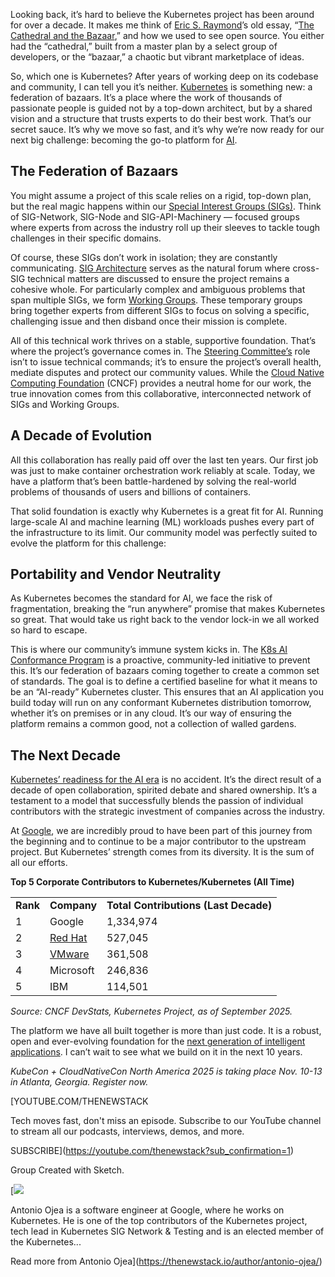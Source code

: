 Looking back, it’s hard to believe the Kubernetes project has been around for over a decade. It makes me think of [Eric S. Raymond](https://en.wikipedia.org/wiki/Eric_S._Raymond)’s old essay, “[The Cathedral and the Bazaar](https://www.oreilly.com/library/view/the-cathedral/0596001088/),” and how we used to see open source. You either had the “cathedral,” built from a master plan by a select group of developers, or the “bazaar,” a chaotic but vibrant marketplace of ideas.

So, which one is Kubernetes? After years of working deep on its codebase and community, I can tell you it’s neither. [Kubernetes](https://thenewstack.io/kubernetes-an-overview/) is something new: a federation of bazaars. It’s a place where the work of thousands of passionate people is guided not by a top-down architect, but by a shared vision and a structure that trusts experts to do their best work. That’s our secret sauce. It’s why we move so fast, and it’s why we’re now ready for our next big challenge: becoming the go-to platform for [AI](https://thenewstack.io/ai-for-developers-how-can-programmers-use-artificial-intelligence/).

## **The Federation of Bazaars**

You might assume a project of this scale relies on a rigid, top-down plan, but the real magic happens within our [Special Interest Groups (SIGs)](https://github.com/kubernetes/community/blob/master/committee-steering/governance/sig-governance.md). Think of SIG-Network, SIG-Node and SIG-API-Machinery — focused groups where experts from across the industry roll up their sleeves to tackle tough challenges in their specific domains.

Of course, these SIGs don’t work in isolation; they are constantly communicating. [SIG Architecture](https://github.com/kubernetes/community/tree/master/sig-architecture) serves as the natural forum where cross-SIG technical matters are discussed to ensure the project remains a cohesive whole. For particularly complex and ambiguous problems that span multiple SIGs, we form [Working Groups](https://github.com/kubernetes/community/blob/master/committee-steering/governance/wg-governance.md). These temporary groups bring together experts from different SIGs to focus on solving a specific, challenging issue and then disband once their mission is complete.

All of this technical work thrives on a stable, supportive foundation. That’s where the project’s governance comes in. The [Steering Committee’s](https://github.com/kubernetes/community/tree/master/committee-steering) role isn’t to issue technical commands; it’s to ensure the project’s overall health, mediate disputes and protect our community values. While the [Cloud Native Computing Foundation](https://cncf.io/?utm_content=inline+mention) (CNCF) provides a neutral home for our work, the true innovation comes from this collaborative, interconnected network of SIGs and Working Groups.

## **A Decade of Evolution**

All this collaboration has really paid off over the last ten years. Our first job was just to make container orchestration work reliably at scale. Today, we have a platform that’s been battle-hardened by solving the real-world problems of thousands of users and billions of containers.

That solid foundation is exactly why Kubernetes is a great fit for AI. Running large-scale AI and machine learning (ML) workloads pushes every part of the infrastructure to its limit. Our community model was perfectly suited to evolve the platform for this challenge:

## **Portability and Vendor Neutrality**

As Kubernetes becomes the standard for AI, we face the risk of fragmentation, breaking the “run anywhere” promise that makes Kubernetes so great. That would take us right back to the vendor lock-in we all worked so hard to escape.

This is where our community’s immune system kicks in. The [K8s AI Conformance Program](https://github.com/cncf/ai-conformance) is a proactive, community-led initiative to prevent this. It’s our federation of bazaars coming together to create a common set of standards. The goal is to define a certified baseline for what it means to be an “AI-ready” Kubernetes cluster. This ensures that an AI application you build today will run on any conformant Kubernetes distribution tomorrow, whether it’s on premises or in any cloud. It’s our way of ensuring the platform remains a common good, not a collection of walled gardens.

## **The Next Decade**

[Kubernetes’ readiness for the AI era](https://thenewstack.io/kubecon-europe-how-google-will-evolve-kubernetes-in-ai-era/) is no accident. It’s the direct result of a decade of open collaboration, spirited debate and shared ownership. It’s a testament to a model that successfully blends the passion of individual contributors with the strategic investment of companies across the industry.

At [Google](https://cloud.google.com/?utm_content=inline+mention), we are incredibly proud to have been part of this journey from the beginning and to continue to be a major contributor to the upstream project. But Kubernetes’ strength comes from its diversity. It is the sum of all our efforts.

**Top 5 Corporate Contributors to Kubernetes/Kubernetes (All Time)**

|  |  |  |
| --- | --- | --- |
| **Rank** | **Company** | **Total Contributions (Last Decade)** |
| 1 | Google | 1,334,974 |
| 2 | [Red Hat](https://www.openshift.com/try?utm_content=inline+mention) | 527,045 |
| 3 | [VMware](https://tanzu.vmware.com?utm_content=inline+mention) | 361,508 |
| 4 | Microsoft | 246,836 |
| 5 | IBM | 114,501 |

*Source: CNCF DevStats, Kubernetes Project, as of September 2025.*

The platform we have all built together is more than just code. It is a robust, open and ever-evolving foundation for the [next generation of intelligent applications](https://thenewstack.io/whats-next-in-building-better-generative-ai-applications/). I can’t wait to see what we build on it in the next 10 years.

*KubeCon + CloudNativeCon North America 2025 is taking place Nov. 10-13 in Atlanta, Georgia. Register now.*

[YOUTUBE.COM/THENEWSTACK

Tech moves fast, don't miss an episode. Subscribe to our YouTube
channel to stream all our podcasts, interviews, demos, and more.

SUBSCRIBE](https://youtube.com/thenewstack?sub_confirmation=1)

Group
Created with Sketch.

[![](https://cdn.thenewstack.io/media/2025/03/37f09d75-cropped-ab1219c7-antonio-ojea.jpeg)

Antonio Ojea is a software engineer at Google, where he works on Kubernetes. He is one of the top contributors of the Kubernetes project, tech lead in Kubernetes SIG Network & Testing and is an elected member of the Kubernetes...

Read more from Antonio Ojea](https://thenewstack.io/author/antonio-ojea/)